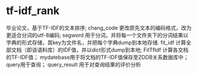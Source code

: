 # tf-idf_rank
毕业论文，基于TF-IDF的文本排序;
chang_code 更改原先文本的编码格式，改为更适合分词的utf-8编码;
segword 用于分词，并将每一个文件夹下的分词结果以字典的形式存储，其key为文件名，并把每个字典dump到本地存储.
fit_idf 计算全部文档（即该语料库）的IDF值，并以dict形式dump到本地;
FitTfIdf 计算各文档的TF-IDF值；
mydatebase用于将文档的TF-IDF值保存至ZODB关系数据库中；
query用于查询；
query_result 用于对查询结果的评价分析
